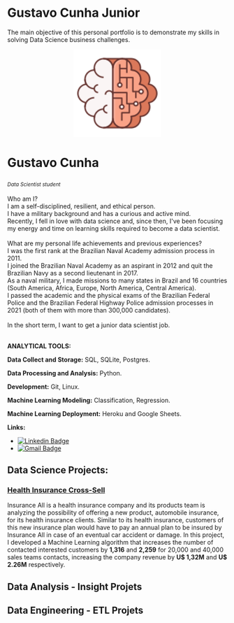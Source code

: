 # **Gustavo Cunha** Junior

The main objective of this personal portfolio is to demonstrate my skills in solving Data Science business challenges.

<p align='center'>
  <img src="icon.svg" alt="drawing" width="200"/>  
</p>

# Gustavo Cunha
<sub>*Data Scientist student*</sub>
<br>
<br>
Who am I? 
<br>I am a self-disciplined, resilient, and ethical person.
<br>I have a military background and has a curious and active mind.
<br>Recently, I fell in love with data science and, since then, I've been focusing my energy and time on learning skills required to become a data scientist.
<br>
<br>
What are my personal life achievements and previous experiences?
<br>I was the first rank at the Brazilian Naval Academy admission process in 2011.
<br>I joined the Brazilian Naval Academy as an aspirant in 2012 and quit the Brazilian Navy as a second lieutenant in 2017. <br>As a naval military, I made missions to many states in Brazil and 16 countries (South America, Africa, Europe, North America, Central America).
<br>I passed the academic and the physical exams of the Brazilian Federal Police and the Brazilian Federal Highway Police admission processes in 2021 (both of them with more than 300,000 candidates).
<br>
<br>
In the short term, I want to get a junior data scientist job.
<br>
<br>

**ANALYTICAL TOOLS:**

**Data Collect and Storage:** SQL, SQLite, Postgres.

**Data Processing and Analysis:** Python.

**Development:** Git, Linux. 

**Machine Learning Modeling:** Classification, Regression. 

**Machine Learning Deployment:** Heroku and Google Sheets.  

**Links:**
* [![Linkedin Badge](https://img.shields.io/badge/-LinkedIn-blue?style=flat&logo=LinkedIn&logoColor=white)](https://www.linkedin.com/in/ds-gustavo-cunha/)
* [![Gmail Badge](https://img.shields.io/badge/-Gmail-c14438?style=flat-square&logo=Gmail&logoColor=white&link=mailto:gcunhaj@gmail.com)](mailto:gcunhaj@gmail.com)


## Data Science Projects:

### [Health Insurance Cross-Sell]( https://github.com/ds-gustavo-cunha/Health-Insurance-Cross-Sell )
Insurance All is a health insurance company and its products team is analyzing the possibility of offering a new product, automobile insurance, for its health insurance clients. Similar to its health insurance, customers of this new insurance plan would have to pay an annual plan to be insured by Insurance All in case of an eventual car accident or damage. In this project, I developed a Machine Learning algorithm that increases the number of contacted interested customers by **1,316** and **2,259** for 20,000 and 40,000 sales teams contacts, increasing the company revenue by **U$ 1,32M** and **U$ 2.26M** respectively.

## Data Analysis - Insight Projets

## Data Engineering - ETL Projets
